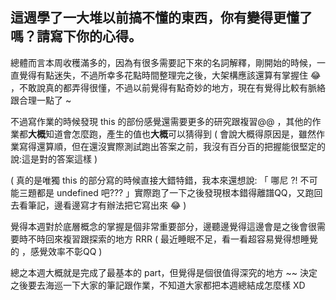 ## 這週學了一大堆以前搞不懂的東西，你有變得更懂了嗎？請寫下你的心得。

總體而言本周收穫滿多的，因為有很多需要記下來的名詞解釋，剛開始的時候，一直覺得有點迷失，不過所幸多花點時間整理完之後，大架構應該還算有掌握住 :joy: ，不敢說真的都弄得很懂，不過以前覺得有點奇妙的地方，現在有覺得比較有脈絡跟合理一點了 ~

不過寫作業的時候發現 this 的部份感覺還需要更多的研究跟複習@@ ，其他的作業都**大概**知道會怎麼跑，產生的值也**大概**可以猜得到 ( 會說大概得原因是，雖然作業寫得還算順，但在還沒實際測試跑出答案之前，我沒有百分百的把握能很堅定的說:這是對的答案這樣 )

( 真的是唯獨 this 的部分寫的時候直接大錯特錯，我本來還想說: 「 哪尼 ?! 不可能三題都是 undefined 吧??? 」實際跑了一下之後發現根本錯得離譜QQ，又跑回去看筆記，邊看邊寫才有辦法把它寫出來 :joy: )

覺得本週對於底層概念的掌握是個非常重要部分，邊聽邊覺得這邊會是之後會很需要時不時回來複習跟探索的地方 RRR ( 最近睡眠不足，看一看超容易覺得想睡覺的 ，感覺效率不彰QQ ) 

總之本週大概就是完成了最基本的 part，但覺得是個很值得深究的地方 ~~ 決定之後要去海巡一下大家的筆記跟作業，不知道大家都把本週總結成怎麼樣 XD
